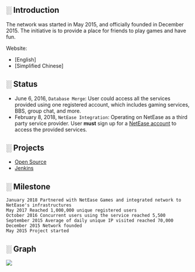 ## **░ Introduction**
The network was started in May 2015, and officially founded in December 2015. The initiative is to provide a place for friends to play games and have fun.

Website: 
- [English]
- [Simplified Chinese]

## **░ Status**
- June 6, 2016, `Database Merge`: User could access all the services provided using one registered account, which includes gaming services, BBS, group chat, and more.
- February 8, 2018, `NetEase Integration`:   Operating on NetEase as a third party service provider. User **must** sign up for a [NetEase account](http://forums.netease-na.com/register/) to access the provided services.

## **░ Projects**
-  [Open Source](https://pixeltimenet.github.io/Open_Source/)
-  [Jenkins](http://www.soulbound.me/)

## **░ Milestone**
    January 2018 Partnered with NetEase Games and integrated network to NetEase's infrastructures
    May 2017 Reached 1,000,000 unique registered users
    October 2016 Concurrent users using the service reached 5,500
    September 2015 Average of daily unique IP visited reached 70,000
    December 2015 Network founded
    May 2015 Project started

## **░ Graph**
<img src="https://github.com/PixelTimeNet/PixelTime-Network/blob/master/images/Sheet.png?raw=true">
